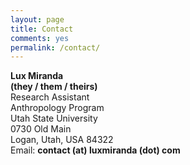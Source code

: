 ```yaml
---
layout: page
title: Contact
comments: yes
permalink: /contact/
---
```


<strong>Lux Miranda</strong><br />
<strong>(they / them / theirs)</strong><br />
Research Assistant<br />
Anthropology Program<br />
Utah State University<br />
0730 Old Main<br />
Logan, Utah, USA 84322<br />
Email: <strong>contact (at) luxmiranda (dot) com</strong>

